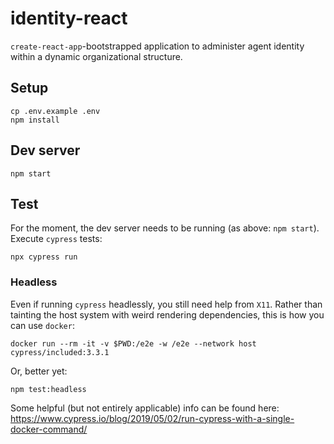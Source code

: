 identity-react
==============

`create-react-app`-bootstrapped application to administer agent identity within a dynamic organizational structure.


## Setup

```
cp .env.example .env
npm install
```

## Dev server

```
npm start
```

## Test

For the moment, the dev server needs to be running (as above: `npm start`). Execute `cypress` tests:

```
npx cypress run
```

### Headless

Even if running `cypress` headlessly, you still need help from `X11`. Rather than tainting the host system with weird rendering dependencies, this is how you can use `docker`:

```
docker run --rm -it -v $PWD:/e2e -w /e2e --network host cypress/included:3.3.1
```

Or, better yet:

```
npm test:headless
```

Some helpful (but not entirely applicable) info can be found here: https://www.cypress.io/blog/2019/05/02/run-cypress-with-a-single-docker-command/



